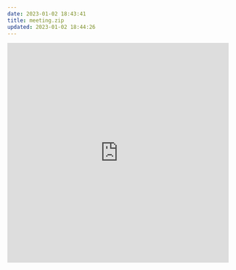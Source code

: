 ```yaml
---
date: 2023-01-02 18:43:41
title: meeting.zip
updated: 2023-01-02 18:44:26
---
```

<div id="layoutHelper-page-plugins"></div>
  <div id="post-body" itemprop="articleBody">
    <iframe src="https://www.123pan.com/s/hZtUVv-q7JVv" height="500" frameborder="no" border="0" width="100%"> </iframe>
  </div>
